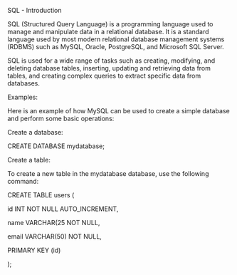 SQL - Introduction

SQL (Structured Query Language) is a programming language used to manage and manipulate data in a relational database. It is a standard language used by most modern relational database management systems (RDBMS) such as MySQL, Oracle, PostgreSQL, and Microsoft SQL Server.

SQL is used for a wide range of tasks such as creating, modifying, and deleting database tables, inserting, updating and retrieving data from tables, and creating complex queries to extract specific data from databases.

Examples:

Here is an example of how MySQL can be used to create a simple database and perform some basic operations:

Create a database:

CREATE DATABASE mydatabase;


Create a table:

To create a new table in the mydatabase database, use the following command:

CREATE TABLE users (

 id INT NOT NULL AUTO_INCREMENT,

 name VARCHAR(25 NOT NULL,

 email VARCHAR(50) NOT NULL,

 PRIMARY KEY (id)

);
